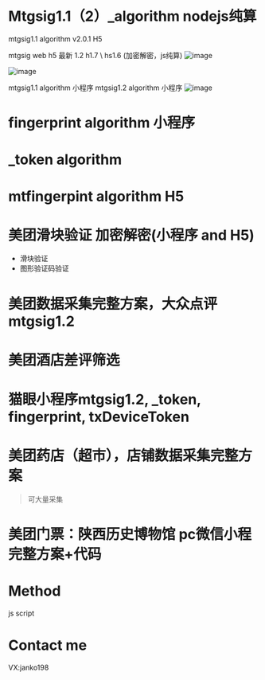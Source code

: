 # Mtgsig1.1（2）_algorithm nodejs纯算
mtgsig1.1 algorithm v2.0.1  H5

mtgsig web h5 最新 1.2 h1.7 \ hs1.6  (加密解密，js纯算)
![image](https://github.com/user-attachments/assets/d52c9eba-7df9-493e-89da-b617216ea1a0)

![image](https://github.com/liuyuanjun520/Mtgsig1.1_algorithm/assets/54762364/cb2cba14-475e-48e8-a4c7-20eaefe079df)

mtgsig1.1 algorithm 小程序
mtgsig1.2 algorithm  小程序
![image](https://github.com/liuyuanjun520/Mtgsig1.1_algorithm/assets/54762364/0ae2d583-9656-470e-9a63-bf32e8b1cb97)

# fingerprint algorithm 小程序

# _token algorithm
 
# mtfingerpint algorithm  H5

# 美团滑块验证 加密解密(小程序 and H5)
 - 滑块验证
 - 图形验证码验证
# 美团数据采集完整方案，大众点评mtgsig1.2

# 美团酒店差评筛选

# 猫眼小程序mtgsig1.2, _token, fingerprint, txDeviceToken

# 美团药店（超市），店铺数据采集完整方案
> 可大量采集

# 美团门票：陕西历史博物馆 pc微信小程完整方案+代码


# Method
  js script
# Contact me
VX:janko198 

